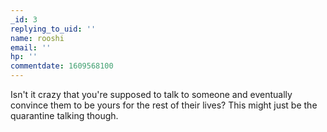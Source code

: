```yaml
---
_id: 3
replying_to_uid: ''
name: rooshi
email: ''
hp: ''
commentdate: 1609568100
---
```

Isn't it crazy that you're supposed to talk to someone and eventually convince them to be yours for the rest of their lives? This might just be the quarantine talking though.  